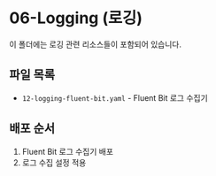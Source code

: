# 06-Logging (로깅)

이 폴더에는 로깅 관련 리소스들이 포함되어 있습니다.

## 파일 목록

- `12-logging-fluent-bit.yaml` - Fluent Bit 로그 수집기

## 배포 순서

1. Fluent Bit 로그 수집기 배포
2. 로그 수집 설정 적용
